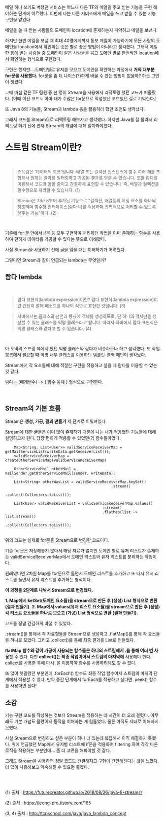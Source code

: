 메일 하나 쓰기도 벅찼던 서비스는 어느새 다른 TF와 메일을 주고 받는 기능을 구현 해야하는 단계에 이르렀다.
이번에 나는 다른 서비스에게 메일을 쓰고 받을 수 있는 기능 구현을 맡았다.

메일을 쓸 때 받는 사람들의 도메인이 location에 존재하는지 파악하고 메일을 보낸다.

하지만 한번 메일을 보낼 때 최대 40명에게까지 동보 메일이 가능하기에 모든 사람의 도메인을 location에서 확인하는 것은 별로 좋은 방법이 아니라고 생각했다. 그래서 메일 한 통에 받는 사람들 중 도메인이 같은 사람들을 묶고 도메인 별로 한번씩만 location에서 확인하는 형식으로 구현했다.

구현은 했지만....도메인별로 유저를 모으고 도메인을 확인하는 과정에서 **거의 대부분 for문을 사용했다.**
for문을 좀 더 나이스(?)하게 바꿀 수 있는 방법이 없을까? 하는 고민이 생겼다.

그때 마침 같은 TF 팀원 중 한 명이 Stream을 사용해서 리팩토링 했던 코드가 떠올랐다.
(이때 이전 코드도 아마 내가 수많은 for문으로 작성했던 코드였던 걸로 기억한다.)

또 Java 8의 기능들, Stream과 lambda 등을 활용하라 했던 조언도 생각났다.


그래서 코드를 Stream으로 리팩토링 해보자고 생각했다.
하지만 Java를 잘 몰라서 리팩토링 하기 전에 먼저 Stream의 개념에 대해 알아봐야했다.
<br>

# 스트림 Stream이란?

<br>

> 스트림은 '데이터의 흐름’입니다. 배열 또는 컬렉션 인스턴스에 함수 여러 개를 조합해서 원하는 결과를 필터링하고 가공된 결과를 얻을 수 있습니다. 또한 람다를 이용해서 코드의 양을 줄이고 간결하게 표현할 수 있습니다. 즉, 배열과 컬렉션을 함수형으로 처리할 수 있습니다. (1)

> Stream은 자바 8부터 추가된 기능으로 "컬렉션, 배열등의 저장 요소를 하나씩 참조하며 함수형 인터페이스(람다식)를 적용하며 반복적으로 처리할 수 있도록 해주는 기능"이다. (2)

<br>

기존에 for 문 안에서  if문 등 모두 구현하여 처리하던 작업을 이미 존재하는 함수를 사용하여 편하게 데이터를 가공할 수 있다는 뜻으로 이해했다.

사실 Stream을 사용하기 전에 글을 읽을 때는 이해하기가 어려웠다.

그렇다면 Stream과 같이 언급되는 lambda는 무엇일까?


## 람다 lambda

<br>

> 람다 표현식(lambda expression)이란?
> 람다 표현식(lambda expression)이란 간단히 말해 메소드를 하나의 식으로 표현한 것입니다. (3)

> 자바에서는 클래스의 선언과 동시에 객체를 생성하므로, 단 하나의 객체만을 생성할 수 있는 클래스를 익명 클래스라고 합니다.
> 따라서 자바에서 람다 표현식은 익명 클래스와 같다고 할 수 있습니다. (4)

<br>

아 토비의 스프링 책에서 봤던 익명 클래스와 람다가 비슷하구나 하고 생각했다.
또 작업 흐름에서 필요할 때 익명 내부 클래스를 이용하던 템플릿-콜백 패턴이 생각났다.

Stream에서 각 요소들에 대해 적절한 구현을 적용하고 싶을 때 람다를 이용할 수 있는 것 같다.


람다는 (매개변수) -> { 함수 몸체 } 형식으로 구현한다.

<br>

## Stream의 기본 흐름

Stream은 **생성, 가공, 결과 만들기** 세 단계로 이뤄져있다.

Stream에 대한 글들은 이미 많이 존재하기 때문에  나는 내가 적용했던 기능들에 대해 설명하고자 한다. 
당장 편하게 적용할 수 있었던(?) 함수들이었다.
<br>


        Map<String, List<User>> validServiceReceiverMap = getMailServiceList(writeData.getReceiverList());
        validServiceReceiverMap = createOtherServiceMap(validServiceReceiverMap)

        OtherServiceMail otherMail = mailSender.getOtherServiceMail(sender, writeData);

        List<String> otherWasList = validServiceReceiverMap.keySet()
                                                    .stream()
                                                    .collect(Collectors.toList());

        List<User> validReceiverList = validServiceReceiverMap.values()
                                                .stream()
                                                .flatMap(list -> list.stream())
                                                .collect(Collectors.toList());



<br>
위의 코드는 실제로 for문을 Stream으로 변경한 코드이다. 

기존 for문은 저장해놓지 않아서 해당 자료가 없지만 도메인 별로 유저 리스트가 존재하는 validServiceReceiverMap에서 도메인 리스트와 유저 리스트를 분리하는 작업이다.

원래였다면 2차원 Map를 for문으로 돌면서 도메인 리스트를 추가하고 또 다시 유저 리스트를 돌면서 유저 리스트를 추가하는 형식이다.

**이 과정을 2단계로 나눠서 Stream으로 변경했다.**

**1. Map에서 ketSet(도메인 요소들)을 stream으로 만든 후 (생성) List 형식으로 변환(결과 만들기).**
**2. Map에서 values(유저 리스트 요소들)을 stream으로 만든 후 (생성) 각 리스트 요소들을 하나로 모으고 (가공) List 형식으로 변환 (결과 만들기).**

코드를 정말 간결하게 바꿀 수 있었다.

.stream()을 통해서 각 자료형들을 Stream으로 생성하고 .flatMap()를 통해 각 요소들을 하나로 모았다.
그리고 .collect()를 통해 최종 결과를 List로 만들었다.

**flatMap 함수와 같이 가공에 사용되는 함수들은 하나의 스트림에서 .을 통해 여러 번 사용**할 수 있다.
다만 **collect()는 최종 작업이어서 스트림의 마지막에** 사용해야 한다.
collect를 사용한 후에 다시 .을 이용하여 함수를 사용하려해도 할 수 없다.

또 많이 헷갈렸던 부분인데 .forEach() 함수도 최종 작업 함수여서 스트림의 마지막 단계에서 적용할 수 있다.
만약 중간 단계에서 forEach를 적용하고 싶다면 .peek() 함수를 사용하면 된다!


## 소감
기능 구현 코드를 작성하는 것보다 Stream을 적용하는 데 시간이 더 오래 걸렸다.
아무래도 기본 개념도 몰랐어서 동작을 이해하는 게 힘들었다. 물론 아직도 제대로 이해하지 못했다.

사실 Stream으로 변경하고 싶은 부분이 하나 더 있는데 복잡해서 아직 해결하지 못했다.
위에 언급했던 Map에서 유저별 리스트에 if문을 적용하여 filtering 하여 각각 다른 로직을 적용하는 부분인데...
좀 더 고민을 해봐야할 것 같다.

그래도 Stream을 사용하면 정말 코드도 간결해지고 구현이 간편해진다는 것을 느꼈다.
더 많이 사용해보고 익숙해질 수 있으면 좋겠다.

<br>
<br>

(1) 출처 : https://futurecreator.github.io/2018/08/26/java-8-streams/

(2) 출처 : https://jeong-pro.tistory.com/165

(3, 4) 출처 : http://tcpschool.com/java/java_lambda_concept
